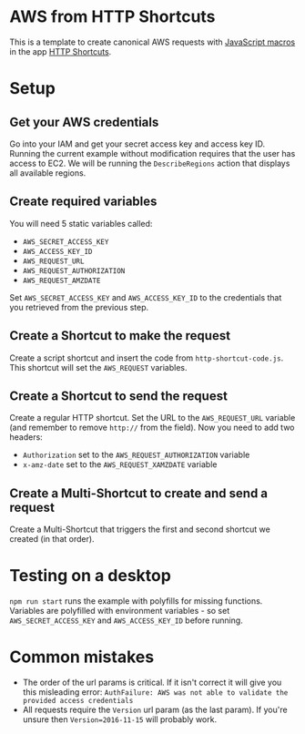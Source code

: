 # AWS from HTTP Shortcuts
This is a template to create canonical AWS requests with [JavaScript macros](https://http-shortcuts.rmy.ch/scripting) in the app [HTTP Shortcuts](https://http-shortcuts.rmy.ch/scripting#text-processing).

# Setup

## Get your AWS credentials
Go into your IAM and get your secret access key and access key ID. Running the current example without modification requires that the user has access to EC2. We will be running the `DescribeRegions` action that displays all available regions.

## Create required variables
You will need 5 static variables called:
 - `AWS_SECRET_ACCESS_KEY`
 - `AWS_ACCESS_KEY_ID`
 - `AWS_REQUEST_URL`
 - `AWS_REQUEST_AUTHORIZATION`
 - `AWS_REQUEST_AMZDATE`

Set `AWS_SECRET_ACCESS_KEY` and `AWS_ACCESS_KEY_ID` to the credentials that you retrieved from the previous step.

## Create a Shortcut to make the request
Create a script shortcut and insert the code from `http-shortcut-code.js`. This shortcut will set the `AWS_REQUEST` variables.

## Create a Shortcut to send the request
Create a regular HTTP shortcut. Set the URL to the `AWS_REQUEST_URL` variable (and remember to remove `http://` from the field). Now you need to add two headers:
 - `Authorization` set to the `AWS_REQUEST_AUTHORIZATION` variable
 - `x-amz-date` set to the `AWS_REQUEST_XAMZDATE` variable

## Create a Multi-Shortcut to create and send a request
Create a Multi-Shortcut that triggers the first and second shortcut we created (in that order).

# Testing on a desktop
`npm run start` runs the example with polyfills for missing functions. Variables are polyfilled with environment variables - so set `AWS_SECRET_ACCESS_KEY` and `AWS_ACCESS_KEY_ID` before running.

# Common mistakes
 - The order of the url params is critical. If it isn't correct it will give you this misleading error: `AuthFailure: AWS was not able to validate the provided access credentials`
 - All requests require the `Version` url param (as the last param). If you're unsure then `Version=2016-11-15` will probably work.